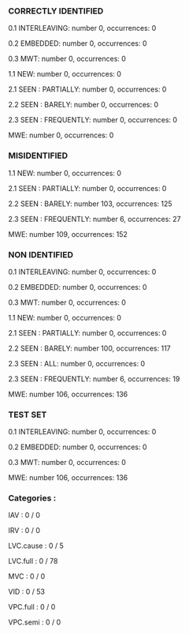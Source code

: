 ### CORRECTLY IDENTIFIED

0.1 INTERLEAVING: number 0, occurrences: 0

0.2 EMBEDDED: number 0, occurrences: 0

0.3 MWT: number 0, occurrences: 0

1.1 NEW: number 0, occurrences: 0

2.1 SEEN : PARTIALLY: number 0, occurrences: 0

2.2 SEEN : BARELY: number 0, occurrences: 0

2.3 SEEN : FREQUENTLY: number 0, occurrences: 0

MWE: number 0, occurrences: 0

### MISIDENTIFIED

1.1 NEW: number 0, occurrences: 0

2.1 SEEN : PARTIALLY: number 0, occurrences: 0

2.2 SEEN : BARELY: number 103, occurrences: 125

2.3 SEEN : FREQUENTLY: number 6, occurrences: 27

MWE: number 109, occurrences: 152

### NON IDENTIFIED

0.1 INTERLEAVING: number 0, occurrences: 0

0.2 EMBEDDED: number 0, occurrences: 0

0.3 MWT: number 0, occurrences: 0

1.1 NEW: number 0, occurrences: 0

2.1 SEEN : PARTIALLY: number 0, occurrences: 0

2.2 SEEN : BARELY: number 100, occurrences: 117

2.3 SEEN : ALL: number 0, occurrences: 0

2.3 SEEN : FREQUENTLY: number 6, occurrences: 19

MWE: number 106, occurrences: 136

### TEST SET

0.1 INTERLEAVING: number 0, occurrences: 0

0.2 EMBEDDED: number 0, occurrences: 0

0.3 MWT: number 0, occurrences: 0

MWE: number 106, occurrences: 136

### Categories : 

IAV		 : 0 / 0 

IRV		 : 0 / 0 

LVC.cause		 : 0 / 5 

LVC.full		 : 0 / 78 

MVC		 : 0 / 0 

VID		 : 0 / 53 

VPC.full		 : 0 / 0 

VPC.semi		 : 0 / 0 

